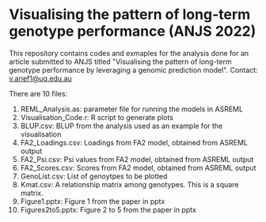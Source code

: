 # Visualising the pattern of long-term genotype performance (ANJS 2022)
This repository contains codes and exmaples for the analysis done for an article submitted to ANJS titled "Visualising the pattern of long-term genotype performance 
by leveraging a genomic prediction model".
Contact: v.arief1@uq.edu.au

There are 10 files:
1. REML_Analysis.as: parameter file for running the models in ASREML
2. Visualisation_Code.r: R script to generate plots
3. BLUP.csv: BLUP from the analysis used as an example for the visualisation
4. FA2_Loadings.csv: Loadings from FA2 model, obtained from ASREML output
5. FA2_Psi.csv: Psi values from FA2 model, obtained from ASREML output
6. FA2_Scores.csv: Scores from FA2 model, obtained from ASREML output
7. GenoList.csv: List of genoytpes to be plotted
8. Kmat.csv: A relationship matrix among genotypes. This is a square matrix.
9. Figure1.pptx: Figure 1 from the paper in pptx
10. Figures2to5.pptx: Figure 2 to 5 from the paper in pptx
